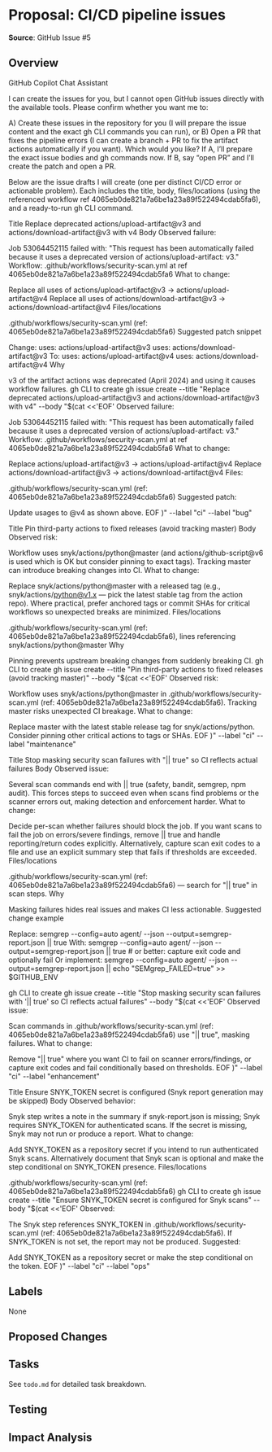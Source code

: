 # Proposal: CI/CD pipeline issues

**Source**: GitHub Issue #5

## Overview

GitHub Copilot Chat Assistant

I can create the issues for you, but I cannot open GitHub issues directly with the available tools. Please confirm whether you want me to:

A) Create these issues in the repository for you (I will prepare the issue content and the exact gh CLI commands you can run), or
B) Open a PR that fixes the pipeline errors (I can create a branch + PR to fix the artifact actions automatically if you want).
Which would you like? If A, I’ll prepare the exact issue bodies and gh commands now. If B, say “open PR” and I’ll create the patch and open a PR.

Below are the issue drafts I will create (one per distinct CI/CD error or actionable problem). Each includes the title, body, files/locations (using the referenced workflow ref 4065eb0de821a7a6be1a23a89f522494cdab5fa6), and a ready-to-run gh CLI command.

Title Replace deprecated actions/upload-artifact@v3 and actions/download-artifact@v3 with v4
Body Observed failure:

Job 53064452115 failed with: "This request has been automatically failed because it uses a deprecated version of actions/upload-artifact: v3."
Workflow: .github/workflows/security-scan.yml at ref 4065eb0de821a7a6be1a23a89f522494cdab5fa6
What to change:

Replace all uses of actions/upload-artifact@v3 -> actions/upload-artifact@v4
Replace all uses of actions/download-artifact@v3 -> actions/download-artifact@v4
Files/locations

.github/workflows/security-scan.yml (ref: 4065eb0de821a7a6be1a23a89f522494cdab5fa6)
Suggested patch snippet

Change: uses: actions/upload-artifact@v3 uses: actions/download-artifact@v3
To: uses: actions/upload-artifact@v4 uses: actions/download-artifact@v4
Why

v3 of the artifact actions was deprecated (April 2024) and using it causes workflow failures.
gh CLI to create gh issue create --title "Replace deprecated actions/upload-artifact@v3 and actions/download-artifact@v3 with v4" --body "$(cat <<'EOF' Observed failure:

Job 53064452115 failed with: "This request has been automatically failed because it uses a deprecated version of actions/upload-artifact: v3."
Workflow: .github/workflows/security-scan.yml at ref 4065eb0de821a7a6be1a23a89f522494cdab5fa6
What to change:

Replace actions/upload-artifact@v3 -> actions/upload-artifact@v4
Replace actions/download-artifact@v3 -> actions/download-artifact@v4
Files:

.github/workflows/security-scan.yml (ref: 4065eb0de821a7a6be1a23a89f522494cdab5fa6)
Suggested patch:

Update usages to @v4 as shown above.
EOF )" --label "ci" --label "bug"

Title Pin third-party actions to fixed releases (avoid tracking master)
Body Observed risk:

Workflow uses snyk/actions/python@master (and actions/github-script@v6 is used which is OK but consider pinning to exact tags). Tracking master can introduce breaking changes into CI.
What to change:

Replace snyk/actions/python@master with a released tag (e.g., snyk/actions/python@v1.x — pick the latest stable tag from the action repo).
Where practical, prefer anchored tags or commit SHAs for critical workflows so unexpected breaks are minimized.
Files/locations

.github/workflows/security-scan.yml (ref: 4065eb0de821a7a6be1a23a89f522494cdab5fa6), lines referencing snyk/actions/python@master
Why

Pinning prevents upstream breaking changes from suddenly breaking CI.
gh CLI to create gh issue create --title "Pin third-party actions to fixed releases (avoid tracking master)" --body "$(cat <<'EOF' Observed risk:

Workflow uses snyk/actions/python@master in .github/workflows/security-scan.yml (ref: 4065eb0de821a7a6be1a23a89f522494cdab5fa6).
Tracking master risks unexpected CI breakage.
What to change:

Replace master with the latest stable release tag for snyk/actions/python.
Consider pinning other critical actions to tags or SHAs.
EOF )" --label "ci" --label "maintenance"

Title Stop masking security scan failures with "|| true" so CI reflects actual failures
Body Observed issue:

Several scan commands end with || true (safety, bandit, semgrep, npm audit). This forces steps to succeed even when scans find problems or the scanner errors out, making detection and enforcement harder.
What to change:

Decide per-scan whether failures should block the job. If you want scans to fail the job on errors/severe findings, remove || true and handle reporting/return codes explicitly.
Alternatively, capture scan exit codes to a file and use an explicit summary step that fails if thresholds are exceeded.
Files/locations

.github/workflows/security-scan.yml (ref: 4065eb0de821a7a6be1a23a89f522494cdab5fa6) — search for "|| true" in scan steps.
Why

Masking failures hides real issues and makes CI less actionable.
Suggested change example

Replace: semgrep --config=auto agent/ --json --output=semgrep-report.json || true
With: semgrep --config=auto agent/ --json --output=semgrep-report.json || true # or better: capture exit code and optionally fail
Or implement: semgrep --config=auto agent/ --json --output=semgrep-report.json || echo "SEMgrep_FAILED=true" >> $GITHUB_ENV

gh CLI to create gh issue create --title "Stop masking security scan failures with '|| true' so CI reflects actual failures" --body "$(cat <<'EOF' Observed issue:

Scan commands in .github/workflows/security-scan.yml (ref: 4065eb0de821a7a6be1a23a89f522494cdab5fa6) use "|| true", masking failures.
What to change:

Remove "|| true" where you want CI to fail on scanner errors/findings, or capture exit codes and fail conditionally based on thresholds.
EOF )" --label "ci" --label "enhancement"

Title Ensure SNYK_TOKEN secret is configured (Snyk report generation may be skipped)
Body Observed behavior:

Snyk step writes a note in the summary if snyk-report.json is missing; Snyk requires SNYK_TOKEN for authenticated scans. If the secret is missing, Snyk may not run or produce a report.
What to change:

Add SNYK_TOKEN as a repository secret if you intend to run authenticated Snyk scans.
Alternatively document that Snyk scan is optional and make the step conditional on SNYK_TOKEN presence.
Files/locations

.github/workflows/security-scan.yml (ref: 4065eb0de821a7a6be1a23a89f522494cdab5fa6)
gh CLI to create gh issue create --title "Ensure SNYK_TOKEN secret is configured for Snyk scans" --body "$(cat <<'EOF' Observed:

The Snyk step references SNYK_TOKEN in .github/workflows/security-scan.yml (ref: 4065eb0de821a7a6be1a23a89f522494cdab5fa6).
If SNYK_TOKEN is not set, the report may not be produced.
Suggested:

Add SNYK_TOKEN as a repository secret or make the step conditional on the token.
EOF )" --label "ci" --label "ops"

## Labels

None

## Proposed Changes

<!-- Fill in specific implementation details -->

## Tasks

See `todo.md` for detailed task breakdown.

## Testing

<!-- Describe how changes will be tested -->

## Impact Analysis

<!-- Describe potential impacts and risks -->
